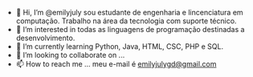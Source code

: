 - 👋 Hi, I’m @emilyjuly sou estudante de engenharia e lincenciatura em computação. Trabalho na área da tecnologia com suporte técnico.
- 👀 I’m interested in todas as linguagens de programação destinadas a desenvolvimento.
- 🌱 I’m currently learning Python, Java, HTML, CSC, PHP e SQL.
- 💞️ I’m looking to collaborate on ...
- 📫 How to reach me ... meu e-mail é emilyjulygd@gmail.com

<!---
emilyjuly/emilyjuly is a ✨ special ✨ repository because its `README.md` (this file) appears on your GitHub profile.
You can click the Preview link to take a look at your changes.
--->
